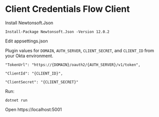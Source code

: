 # Client Credentials Flow Client
Install Newtonsoft.Json

`Install-Package Newtonsoft.Json -Version 12.0.2`


Edit appsettings.json

Plugin values for `DOMAIN`, `AUTH_SERVER`, `CLIENT_SECRET`, and `CLIENT_ID` from your Okta environment.

`"TokenUrl": "https://{DOMAIN}/oauth2/{AUTH_SERVER}/v1/token",`

`"ClientId": "{CLIENT_ID}",`

`"ClientSecret": "{CLIENT_SECRET}"`

Run:

`dotnet run`

Open https://localhost:5001

